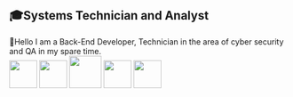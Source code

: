 <div>
  <h2>🎓Systems Technician and Analyst </h2>
📌Hello I am a Back-End Developer, Technician in the area of cyber security and QA in my spare time.
<div> 
  <img src=https://img.icons8.com/?size=100&id=lJZ16p1saeUT&format=png&color=000000 width="50"/>
  <img src=https://img.icons8.com/?size=100&id=90519&format=png&color=000000 width="50"/>
  <img src=https://img.icons8.com/?size=100&id=13679&format=png&color=000000 width="58"/>
  <img src=https://img.icons8.com/?size=100&id=108784&format=png&color=000000 width="50"/>
  <img src=https://img.icons8.com/?size=100&id=qGUfLiYi1bRN&format=png&color=000000 width="50"/>
</div>
